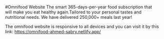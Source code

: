 #Omnifood Website
The smart 365-days-per-year food subscription that will make you eat healthy again.Tailored to your personal tastes and nutritional needs.
We have delivered 250,000+ meals last year!

The omnifood website is responsive to all devices and you can visit it by this link: https://omnifood-ahmed-sabry.netlify.app/

